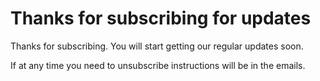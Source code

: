 # Thanks for subscribing for updates
Thanks for subscribing. You will start getting our regular updates soon.

If at any time you need to unsubscribe instructions will be in the emails.